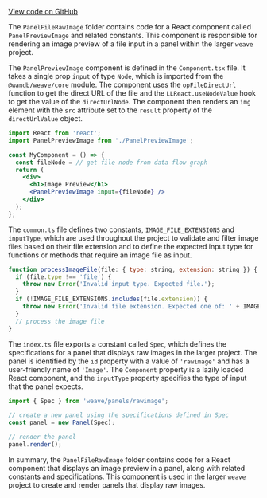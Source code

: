 [View code on GitHub](https://github.com/wandb/weave/.autodoc/docs/json/weave-js/src/components/Panel2/PanelFileRawImage)

The `PanelFileRawImage` folder contains code for a React component called `PanelPreviewImage` and related constants. This component is responsible for rendering an image preview of a file input in a panel within the larger `weave` project.

The `PanelPreviewImage` component is defined in the `Component.tsx` file. It takes a single prop `input` of type `Node`, which is imported from the `@wandb/weave/core` module. The component uses the `opFileDirectUrl` function to get the direct URL of the file and the `LLReact.useNodeValue` hook to get the value of the `directUrlNode`. The component then renders an `img` element with the `src` attribute set to the `result` property of the `directUrlValue` object.

```jsx
import React from 'react';
import PanelPreviewImage from './PanelPreviewImage';

const MyComponent = () => {
  const fileNode = // get file node from data flow graph
  return (
    <div>
      <h1>Image Preview</h1>
      <PanelPreviewImage input={fileNode} />
    </div>
  );
};
```

The `common.ts` file defines two constants, `IMAGE_FILE_EXTENSIONS` and `inputType`, which are used throughout the project to validate and filter image files based on their file extension and to define the expected input type for functions or methods that require an image file as input.

```javascript
function processImageFile(file: { type: string, extension: string }) {
  if (file.type !== 'file') {
    throw new Error('Invalid input type. Expected file.');
  }
  if (!IMAGE_FILE_EXTENSIONS.includes(file.extension)) {
    throw new Error('Invalid file extension. Expected one of: ' + IMAGE_FILE_EXTENSIONS.join(', '));
  }
  // process the image file
}
```

The `index.ts` file exports a constant called `Spec`, which defines the specifications for a panel that displays raw images in the larger project. The panel is identified by the `id` property with a value of `'rawimage'` and has a user-friendly name of `'Image'`. The `Component` property is a lazily loaded React component, and the `inputType` property specifies the type of input that the panel expects.

```javascript
import { Spec } from 'weave/panels/rawimage';

// create a new panel using the specifications defined in Spec
const panel = new Panel(Spec);

// render the panel
panel.render();
```

In summary, the `PanelFileRawImage` folder contains code for a React component that displays an image preview in a panel, along with related constants and specifications. This component is used in the larger `weave` project to create and render panels that display raw images.
